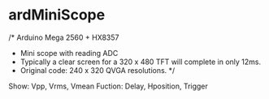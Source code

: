 # ardMiniScope

/*  Arduino Mega 2560 + HX8357
 *  Mini scope with reading ADC
 *  Typically a clear screen for a 320 x 480 TFT will complete in only 12ms.
 *  Original code: 240 x 320 QVGA resolutions.
 */
 
 Show: Vpp, Vrms, Vmean
 Fuction: Delay, Hposition, Trigger